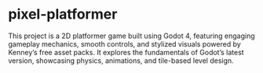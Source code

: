 # pixel-platformer
This project is a 2D platformer game built using Godot 4, featuring engaging gameplay mechanics, smooth controls, and stylized visuals powered by Kenney’s free asset packs. It explores the fundamentals of Godot’s latest version, showcasing physics, animations, and tile-based level design.
